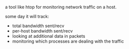 a tool like htop for monitoring network traffic on a host.


some day it will track:

* total bandwidth sent/recv
* per-host bandwidth sent/recv
* looking at additional data in packets
* monitoring which processes are dealing with the traffic

